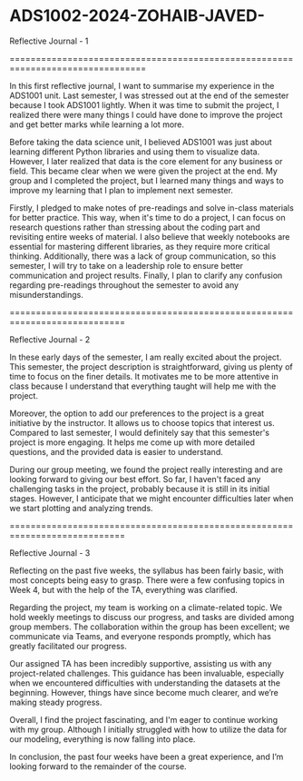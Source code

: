 # ADS1002-2024-ZOHAIB-JAVED-

Reflective Journal - 1

================================================================================

In this first reflective journal, I want to summarise my experience in the ADS1001 unit. Last semester, I was stressed out  at the end of the semester because I took ADS1001 lightly. When it was time to submit the project, I realized there were many things I could have done to improve the project and get better marks while learning a lot more.

Before taking the data science unit, I believed ADS1001 was just about learning different Python libraries and using them to visualize data. However, I later realized that data is the core element for any business or field. This became clear when we were given the project at the end. My group and I completed the project, but I learned many things and ways to improve my learning that I plan to implement next semester.

Firstly, I pledged to make notes of pre-readings and solve in-class materials for better practice. This way, when it's time to do a project, I can focus on research questions rather than stressing about the coding part and revisiting entire weeks of material. I also believe that weekly notebooks are essential for mastering different libraries, as they require more critical thinking. Additionally, there was a lack of group communication, so this semester, I will try to take on a leadership role to ensure better communication and project results. 
Finally, I plan to clarify any confusion regarding pre-readings throughout the semester to avoid any misunderstandings.

============================================================================

Reflective Journal - 2

In these early days of the semester, I am really excited about the project. This semester, the project description is straightforward, giving us plenty of time to focus on the finer details. It motivates me to be more attentive in class because I understand that everything taught will help me with the project.

Moreover, the option to add our preferences to the project is a great initiative by the instructor. It allows us to choose topics that interest us. Compared to last semester, I would definitely say that this semester's project is more engaging. It helps me come up with more detailed questions, and the provided data is easier to understand.

During our group meeting, we found the project really interesting and are looking forward to giving our best effort. So far, I haven't faced any challenging tasks in the project, probably because it is still in its initial stages. However, I anticipate that we might encounter difficulties later when we start plotting and analyzing trends.


============================================================================


Reflective Journal - 3

Reflecting on the past five weeks, the syllabus has been fairly basic, with most concepts being easy to grasp. There were a few confusing topics in Week 4, but with the help of the TA, everything was clarified.

Regarding the project, my team is working on a climate-related topic. We hold weekly meetings to discuss our progress, and tasks are divided among group members. The collaboration within the group has been excellent; we communicate via Teams, and everyone responds promptly, which has greatly facilitated our progress.

Our assigned TA has been incredibly supportive, assisting us with any project-related challenges. This guidance has been invaluable, especially when we encountered difficulties with understanding the datasets at the beginning. However, things have since become much clearer, and we’re making steady progress.

Overall, I find the project fascinating, and I'm eager to continue working with my group. Although I initially struggled with how to utilize the data for our modeling, everything is now falling into place.

In conclusion, the past four weeks have been a great experience, and I’m looking forward to the remainder of the course.

